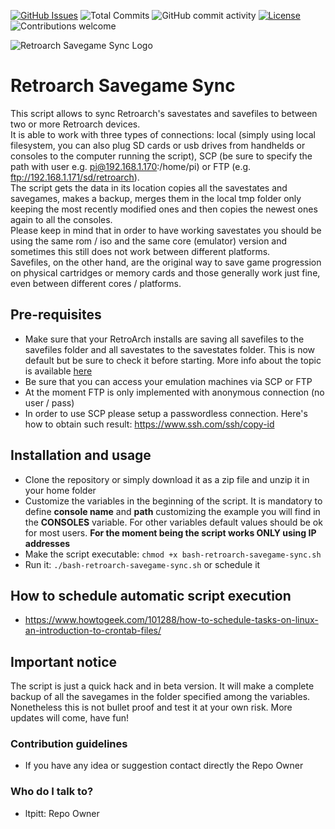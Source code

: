 [![GitHub Issues](https://img.shields.io/github/issues-raw/ltpitt/bash-retroarch-savegame-sync)](https://github.com/ltpitt/bash-retroarch-savegame-sync/issues)
![Total Commits](https://img.shields.io/github/last-commit/ltpitt/bash-retroarch-savegame-sync)
![GitHub commit activity](https://img.shields.io/github/commit-activity/4w/ltpitt/bash-retroarch-savegame-sync?foo=bar)
[![License](https://img.shields.io/badge/license-GNU-blue.svg)](https://raw.githubusercontent.com/ltpitt/bash-retroarch-savegame-sync/master/LICENSE)
![Contributions welcome](https://img.shields.io/badge/contributions-welcome-orange.svg)

![Retroarch Savegame Sync Logo](https://github.com/ltpitt/bash-retroarch-savegame-sync/raw/main/logo/bash-retroarch-savegame-sync-logo.gif)  

# Retroarch Savegame Sync
This script allows to sync Retroarch's savestates and savefiles to between two or more Retroarch devices.  
It is able to work with three types of connections: local (simply using local filesystem, you can also plug SD cards or usb drives from handhelds or consoles to the computer running the script), SCP (be sure to specify the path with user e.g. pi@192.168.1.170:/home/pi) or FTP (e.g. ftp://192.168.1.171/sd/retroarch).  
The script gets the data in its location copies all the savestates and savegames, makes a backup, merges them in the local tmp folder only keeping the most recently modified ones and then copies the newest ones again to all the consoles.  
Please keep in mind that in order to have working savestates you should be using the same rom / iso and the same core (emulator) version and sometimes this still does not work between different platforms.  
Savefiles, on the other hand, are the original way to save game progression on physical cartridges or memory cards and those generally work just fine, even between different cores / platforms.  

## Pre-requisites
* Make sure that your RetroArch installs are saving all savefiles to the savefiles folder and all savestates to the savestates folder. This is now default but be sure to check it before starting. More info about the topic is available [here](https://docs.libretro.com/guides/change-directories/#savefile-and-savestate)
* Be sure that you can access your emulation machines via SCP or FTP  
* At the moment FTP is only implemented with anonymous connection (no user / pass)  
* In order to use SCP please setup a passwordless connection. Here's how to obtain such result: https://www.ssh.com/ssh/copy-id

## Installation and usage
* Clone the repository or simply download it as a zip file and unzip it in your home folder
* Customize the variables in the beginning of the script. It is mandatory to define **console name** and **path** customizing the example you will find in the **CONSOLES** variable. For other variables default values should be ok for most users. **For the moment being the script works ONLY using IP addresses**
* Make the script executable: `chmod +x bash-retroarch-savegame-sync.sh`
* Run it: `./bash-retroarch-savegame-sync.sh` or schedule it

## How to schedule automatic script execution
* https://www.howtogeek.com/101288/how-to-schedule-tasks-on-linux-an-introduction-to-crontab-files/

## Important notice
The script is just a quick hack and in beta version. It will make a complete backup of all the savegames in the folder specified among the variables.  Nonetheless this is not bullet proof and test it at your own risk.  More updates will come, have fun!

### Contribution guidelines ###

* If you have any idea or suggestion contact directly the Repo Owner

### Who do I talk to? ###

* ltpitt: Repo Owner
